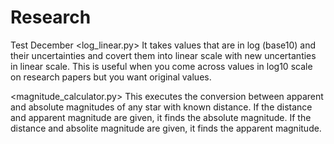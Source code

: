 # Research
Test December
<log_linear.py>
It takes values that are in log (base10) and their uncertainties 
and covert them into linear scale with new uncertanties in linear scale.
This is useful when you come across values in log10 scale on research papers but you want original values.

<magnitude_calculator.py>
This executes the conversion between apparent and absolute magnitudes of any star with known distance.
If the distance and apparent magnitude are given, it finds the absolute magnitude. 
If the distance and absolite magnitude are given, it finds the apparent magnitude.
